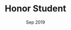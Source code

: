 ---
title: Honor Student
organization: KAIST College of Engineering
date: Sep 2019
weight: 60
_build:
  render: false
  list: true
---